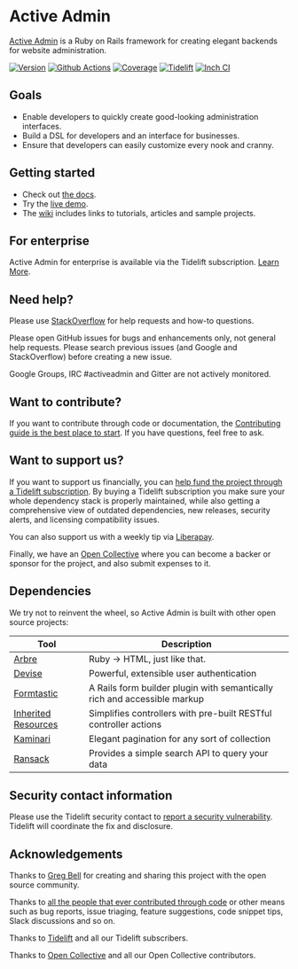 # Active Admin

[Active Admin](https://activeadmin.info) is a Ruby on Rails framework for
creating elegant backends for website administration.

[![Version         ][rubygems_badge]][rubygems]
[![Github Actions  ][actions_badge]][actions]
[![Coverage        ][coverage_badge]][coverage]
[![Tidelift        ][tidelift_badge]][tidelift]
[![Inch CI         ][inch_badge]][inch]

## Goals

* Enable developers to quickly create good-looking administration interfaces.
* Build a DSL for developers and an interface for businesses.
* Ensure that developers can easily customize every nook and cranny.

## Getting started

* Check out [the docs][docs].
* Try the [live demo][demo].
* The [wiki] includes links to tutorials, articles and sample projects.

## For enterprise

Active Admin for enterprise is available via the Tidelift subscription. [Learn
More][tidelift_enterprise].

## Need help?

Please use [StackOverflow][stackoverflow] for help requests and how-to questions.

Please open GitHub issues for bugs and enhancements only, not general help requests.
Please search previous issues (and Google and StackOverflow) before creating a new issue.

Google Groups, IRC #activeadmin and Gitter are not actively monitored.

## Want to contribute?

If you want to contribute through code or documentation, the [Contributing
guide is the best place to start][contributing]. If you have questions, feel free
to ask.

## Want to support us?

If you want to support us financially, you can [help fund the project
through a Tidelift subscription][tidelift_support]. By buying a Tidelift subscription
you make sure your whole dependency stack is properly maintained, while also
getting a comprehensive view of outdated dependencies, new releases, security
alerts, and licensing compatibility issues.

You can also support us with a weekly tip via [Liberapay].

Finally, we have an [Open Collective][opencollective page] where you can become a backer or
sponsor for the project, and also submit expenses to it.

## Dependencies

We try not to reinvent the wheel, so Active Admin is built with other open source projects:

Tool                  | Description
--------------------- | -----------
[Arbre]               | Ruby -> HTML, just like that.
[Devise]              | Powerful, extensible user authentication
[Formtastic]          | A Rails form builder plugin with semantically rich and accessible markup
[Inherited Resources] | Simplifies controllers with pre-built RESTful controller actions
[Kaminari]            | Elegant pagination for any sort of collection
[Ransack]             | Provides a simple search API to query your data

## Security contact information

Please use the Tidelift security contact to [report a security vulnerability][Tidelift security contact].
Tidelift will coordinate the fix and disclosure.

## Acknowledgements

Thanks to [Greg Bell][Greg] for creating and sharing this project with the open source community.

Thanks to [all the people that ever contributed through code][contributors] or
other means such as bug reports, issue triaging, feature suggestions, code
snippet tips, Slack discussions and so on.

Thanks to [Tidelift][tidelift] and all our Tidelift subscribers.

Thanks to [Open Collective][opencollective contributors] and all our Open Collective contributors.

[Arbre]: https://github.com/activeadmin/arbre
[Devise]: https://github.com/plataformatec/devise
[Formtastic]: https://github.com/justinfrench/formtastic
[Inherited Resources]: https://github.com/activeadmin/inherited_resources
[Kaminari]: https://github.com/kaminari/kaminari
[Ransack]: https://github.com/activerecord-hackery/ransack

[rubygems_badge]: https://img.shields.io/gem/v/activeadmin.svg
[rubygems]: https://rubygems.org/gems/activeadmin
[actions_badge]: https://github.com/activeadmin/activeadmin/workflows/ci/badge.svg
[actions]: https://github.com/activeadmin/activeadmin/actions
[coverage_badge]: https://codecov.io/gh/activeadmin/activeadmin/branch/master/graph/badge.svg?token=NAjeBdkQXW
[coverage]: https://codecov.io/gh/activeadmin/activeadmin
[inch_badge]: https://inch-ci.org/github/activeadmin/activeadmin.svg?branch=master
[inch]: https://inch-ci.org/github/activeadmin/activeadmin
[tidelift_badge]: https://tidelift.com/badges/github/activeadmin/activeadmin
[tidelift]: https://tidelift.com/subscription/pkg/rubygems-activeadmin?utm_source=rubygems-activeadmin&utm_medium=readme
[tidelift_enterprise]: https://tidelift.com/subscription/pkg/rubygems-activeadmin?utm_source=rubygems-activeadmin&utm_medium=referral&utm_campaign=enterprise
[tidelift_support]: https://tidelift.com/subscription/pkg/rubygems-activeadmin?utm_source=rubygems-activeadmin&utm_medium=referral&utm_campaign=github&utm_content=support

[docs]: https://activeadmin.info/0-installation.html
[demo]: https://demo.activeadmin.info/admin
[wiki]: https://github.com/activeadmin/activeadmin/wiki
[stackoverflow]: https://stackoverflow.com/questions/tagged/activeadmin
[contributing]: https://github.com/activeadmin/activeadmin/blob/master/CONTRIBUTING.md
[Liberapay]: https://liberapay.com/Active-Admin/donate
[Tidelift security contact]: https://tidelift.com/security
[Greg]: https://github.com/gregbell
[contributors]: https://github.com/activeadmin/activeadmin/graphs/contributors
[opencollective page]: https://opencollective.com/activeadmin
[opencollective contributors]: https://opencollective.com/activeadmin#contributors
